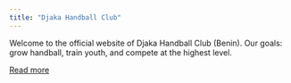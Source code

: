 ```yaml
---
title: "Djaka Handball Club"
---
```


Welcome to the official website of Djaka Handball Club (Benin). Our goals: grow handball, train youth, and compete at the highest level.

[Read more](/en/about/)
